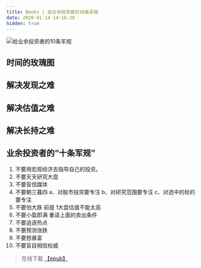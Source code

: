 ```yaml
---
title: Books | 给业余投资者的10条军规
date: 2020-01-14 14:16:29
hidden: true
---
```


![给业余投资者的10条军规](https://ssbun-lot.oss-cn-beijing.aliyuncs.com/img/20200114141932.png)

## 时间的玫瑰图

## 解决发现之难

## 解决估值之难

## 解决长持之难

## 业余投资者的“十条军规”

1. 不要用宏观经济去指导自己的投资。
2. 不要天天研究大盘
3. 不要盲信媒体
4. 不要朝三暮四 a、对股市投资要专注 b、对研究范围要专注 c、对选中的标的要专注
5. 不要怕大跌 前提 1大盘估值不能太高
6. 不要小盈即满 重读上面的卖出条件
7. 不要追逐热点
8. 不要预测涨跌
9. 不要想暴富
10. 不要盲目相信权威

>在线下载 [【epub】](https://ssbun-lot.oss-cn-beijing.aliyuncs.com/books/%E7%BB%99%E4%B8%9A%E4%BD%99%E6%8A%95%E8%B5%84%E8%80%85%E7%9A%8410%E6%9D%A1%E5%86%9B%E8%A7%84-hba8vs.epub)
